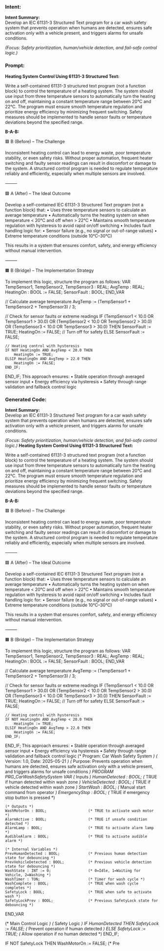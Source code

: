 ### Intent:
**Intent Summary:**  
Develop an IEC 61131-3 Structured Text program for a car wash safety system that prevents operation when humans are detected, ensures safe activation only with a vehicle present, and triggers alarms for unsafe conditions.  

*(Focus: Safety prioritization, human/vehicle detection, and fail-safe control logic.)*

### Prompt:
**Heating System Control Using 61131-3 Structured Text:**

Write a self-contained 61131-3 structured text program (not a function block) to control the temperature of a heating system. The system should use input from three temperature sensors to automatically turn the heating on and off, maintaining a constant temperature range between 20°C and 22°C. The program must ensure smooth temperature regulation and prioritize energy efficiency by minimizing frequent switching. Safety measures should be implemented to handle sensor faults or temperature deviations beyond the specified range.

**B-A-B:**

🟥 B (Before) – The Challenge

Inconsistent heating control can lead to energy waste, poor temperature stability, or even safety risks. Without proper automation, frequent heater switching and faulty sensor readings can result in discomfort or damage to the system. A structured control program is needed to regulate temperature reliably and efficiently, especially when multiple sensors are involved.

⸻

🟩 A (After) – The Ideal Outcome

Develop a self-contained IEC 61131-3 Structured Text program (not a function block) that:
	•	Uses three temperature sensors to calculate an average temperature
	•	Automatically turns the heating system on when temperature < 20°C and off when > 22°C
	•	Maintains smooth temperature regulation with hysteresis to avoid rapid on/off switching
	•	Includes fault handling logic for:
	•	Sensor failure (e.g., no signal or out-of-range values)
	•	Extreme temperature conditions (outside 10°C–30°C)

This results in a system that ensures comfort, safety, and energy efficiency without manual intervention.

⸻

🟧 B (Bridge) – The Implementation Strategy

To implement this logic, structure the program as follows:
VAR
    TempSensor1, TempSensor2, TempSensor3 : REAL;
    AvgTemp : REAL;
    HeatingOn : BOOL := FALSE;
    SensorFault : BOOL;
END_VAR

// Calculate average temperature
AvgTemp := (TempSensor1 + TempSensor2 + TempSensor3) / 3;

// Check for sensor faults or extreme readings
IF (TempSensor1 < 10.0 OR TempSensor1 > 30.0) OR
   (TempSensor2 < 10.0 OR TempSensor2 > 30.0) OR
   (TempSensor3 < 10.0 OR TempSensor3 > 30.0) THEN
    SensorFault := TRUE;
    HeatingOn := FALSE; // Turn off for safety
ELSE
    SensorFault := FALSE;

    // Heating control with hysteresis
    IF NOT HeatingOn AND AvgTemp < 20.0 THEN
        HeatingOn := TRUE;
    ELSIF HeatingOn AND AvgTemp > 22.0 THEN
        HeatingOn := FALSE;
    END_IF;
END_IF;
This approach ensures:
	•	Stable operation through averaged sensor input
	•	Energy efficiency via hysteresis
	•	Safety through range validation and fallback control logic

### Generated Code:
**Intent Summary:**  
Develop an IEC 61131-3 Structured Text program for a car wash safety system that prevents operation when humans are detected, ensures safe activation only with a vehicle present, and triggers alarms for unsafe conditions.  

*(Focus: Safety prioritization, human/vehicle detection, and fail-safe control logic.)*
**Heating System Control Using 61131-3 Structured Text:**

Write a self-contained 61131-3 structured text program (not a function block) to control the temperature of a heating system. The system should use input from three temperature sensors to automatically turn the heating on and off, maintaining a constant temperature range between 20°C and 22°C. The program must ensure smooth temperature regulation and prioritize energy efficiency by minimizing frequent switching. Safety measures should be implemented to handle sensor faults or temperature deviations beyond the specified range.

**B-A-B:**

🟥 B (Before) – The Challenge

Inconsistent heating control can lead to energy waste, poor temperature stability, or even safety risks. Without proper automation, frequent heater switching and faulty sensor readings can result in discomfort or damage to the system. A structured control program is needed to regulate temperature reliably and efficiently, especially when multiple sensors are involved.

⸻

🟩 A (After) – The Ideal Outcome

Develop a self-contained IEC 61131-3 Structured Text program (not a function block) that:
	•	Uses three temperature sensors to calculate an average temperature
	•	Automatically turns the heating system on when temperature < 20°C and off when > 22°C
	•	Maintains smooth temperature regulation with hysteresis to avoid rapid on/off switching
	•	Includes fault handling logic for:
	•	Sensor failure (e.g., no signal or out-of-range values)
	•	Extreme temperature conditions (outside 10°C–30°C)

This results in a system that ensures comfort, safety, and energy efficiency without manual intervention.

⸻

🟧 B (Bridge) – The Implementation Strategy

To implement this logic, structure the program as follows:
VAR
    TempSensor1, TempSensor2, TempSensor3 : REAL;
    AvgTemp : REAL;
    HeatingOn : BOOL := FALSE;
    SensorFault : BOOL;
END_VAR

// Calculate average temperature
AvgTemp := (TempSensor1 + TempSensor2 + TempSensor3) / 3;

// Check for sensor faults or extreme readings
IF (TempSensor1 < 10.0 OR TempSensor1 > 30.0) OR
   (TempSensor2 < 10.0 OR TempSensor2 > 30.0) OR
   (TempSensor3 < 10.0 OR TempSensor3 > 30.0) THEN
    SensorFault := TRUE;
    HeatingOn := FALSE; // Turn off for safety
ELSE
    SensorFault := FALSE;

    // Heating control with hysteresis
    IF NOT HeatingOn AND AvgTemp < 20.0 THEN
        HeatingOn := TRUE;
    ELSIF HeatingOn AND AvgTemp > 22.0 THEN
        HeatingOn := FALSE;
    END_IF;
END_IF;
This approach ensures:
	•	Stable operation through averaged sensor input
	•	Energy efficiency via hysteresis
	•	Safety through range validation and fallback control logic
(* Program: Car Wash Safety System *)
(* Version: 1.0, Date: 2025-05-21 *)
(* Purpose: Prevents operation when humans are detected, ensures safe activation only with a vehicle present, and triggers alarms for unsafe conditions *)
PROGRAM PRG_CarWashSafetySystem
VAR
    (* Inputs *)
    HumanDetected : BOOL;                 (* TRUE if human detected within wash zone *)
    VehicleDetected : BOOL;               (* TRUE if vehicle detected within wash zone *)
    StartWash : BOOL;                     (* Manual start command from operator *)
    EmergencyStop : BOOL;                 (* TRUE if emergency stop button is pressed *)
    
    (* Outputs *)
    WashMotorOn : BOOL;                   (* TRUE to activate wash motor *)
    AlarmActive : BOOL;                   (* TRUE if unsafe condition detected *)
    AlarmLamp : BOOL;                     (* TRUE to activate alarm lamp *)
    AudibleAlarm : BOOL;                  (* TRUE to activate audible alarm *)
    
    (* Internal Variables *)
    PrevHumanDetected : BOOL;             (* Previous human detection state for debouncing *)
    PrevVehicleDetected : BOOL;           (* Previous vehicle detection state for debouncing *)
    WashState : INT := 0;                 (* 0=Idle, 1=Waiting for Vehicle, 2=Washing *)
    WashTimer : TON;                      (* Timer for wash cycle *)
    WashComplete : BOOL;                  (* TRUE when wash cycle completes *)
    SafetyLock : BOOL;                    (* TRUE when safe to activate wash *)
    SafetyLockPrev : BOOL;                (* Previous SafetyLock state for debouncing *)
END_VAR

(* Main Control Logic *)
(* Safety Logic *)
IF HumanDetected THEN
    SafetyLock := FALSE;                 (* Prevent operation if human detected *)
ELSE
    SafetyLock := TRUE;                  (* Allow operation if no human detected *)
END_IF;

IF NOT SafetyLock THEN
    WashMotorOn := FALSE;                (* Pre

